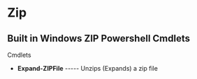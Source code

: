 # Zip
## Built in Windows ZIP Powershell Cmdlets


Cmdlets   

* **Expand-ZIPFile** ----- Unzips (Expands) a zip file   

